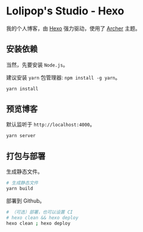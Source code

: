 # Lolipop's Studio - Hexo

我的个人博客，由 [Hexo](https://hexo.io/) 强力驱动，使用了 [Archer](https://github.com/fi3ework/hexo-theme-archer) 主题。

## 安装依赖

当然，先要安装 `Node.js`。

建议安装 `yarn` 包管理器: `npm install -g yarn`。

```bash
yarn install
```

## 预览博客

默认监听于 `http://localhost:4000`。

```bash
yarn server
```

## 打包与部署

生成静态文件。

```bash
# 生成静态文件
yarn build
```

部署到 Github。

```bash
# （可选）部署，也可以设置 CI
# hexo clean && hexo deploy
hexo clean ; hexo deploy
```
